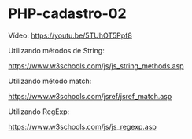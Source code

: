 # PHP-cadastro-02

Vídeo:
https://youtu.be/5TUhOT5Ppf8

Utilizando métodos de String:

https://www.w3schools.com/js/js_string_methods.asp

Utilizando método match:

https://www.w3schools.com/jsref/jsref_match.asp

Utilizando RegExp:

https://www.w3schools.com/js/js_regexp.asp

